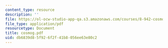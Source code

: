 ```yaml
---
content_type: resource
description: ''
file: https://ol-ocw-studio-app-qa.s3.amazonaws.com/courses/8-942-cosmology-fall-2001/db6839d85f926f2f41b8056ee63e80c2_cosmog.pdf
file_type: application/pdf
resourcetype: Document
title: cosmog.pdf
uid: db6839d8-5f92-6f2f-41b8-056ee63e80c2
---
```

